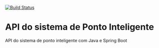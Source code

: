 [![Build Status](https://travis-ci.org/cadugr/ponto-inteligente-api.svg?branch=master)](https://travis-ci.org/cadugr/ponto-inteligente-api)
# API do sistema de Ponto Inteligente 
API do sistema de ponto inteligente com Java e Spring Boot

